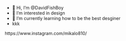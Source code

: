 - 👋 Hi, I’m @DavidFishBoy
- 👀 I’m interested in design
- 🌱 I’m currently learning how to be the best desginer 
- kkk

<!---
DavidFishBoy/DavidFishBoy is a ✨ special ✨ repository because its `README.md` (this file) appears on your GitHub profile.
You can click the Preview link to take a look at your changes.
-->https://www.instagram.com/mikalo810/
